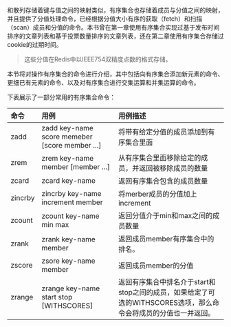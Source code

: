 和散列存储着键与值之间的映射类似，有序集合也存储着成员与分值之间的映射，并且提供了分值处理命令，已经根据分值大小有序的获取（fetch）和扫描（scan）成员和分值的命令。本书曾在第一章使用有序集合实现过基于发布时间排序的文章列表和基于投票数量排序的文章列表，还在第二章使用有序集合存储过cookie的过期时间。

> 这些分值在Redis中以IEEE754双精度点数的格式存储。

本节将对操作有序集合的命令进行介绍，其中包括向有序集合添加新元素的命令、更细已有元素的命令、以及对有序集合进行交集运算和并集运算的命令。

下表展示了一部分常用的有序集合命令：

| 命令 | 用例 | 用例描述 |
| :--- | :--- | :--- |
| zadd | zadd key-name score memeber \[score member ...\] | 将带有给定分值的成员添加到有序集合里面 |
| zrem | zrem key-name member \[member ...\] | 从有序集合里面移除给定的成员，并返回被移除成员的数量 |
| zcard | zcard key-name | 返回有序集合包含的成员数量 |
| zincrby | zincrby key-name increment member | 将merber成员的分值加上increment |
| zcount | zcount key-name min max | 返回分值介于min和max之间的成员数量 |
| zrank | zrank key-name member | 返回成员member有序集合中的排名。 |
| zscore | zsore key-name member | 返回成员member的分值 |
| zrange | zrange key-name start stop \[WITHSCORES\] | 返回有序集合中排名介于start和stop之间的成员，如果给定了可选的WITHSCORES选项，那么命令会将成员的分值也一并返回。 |



